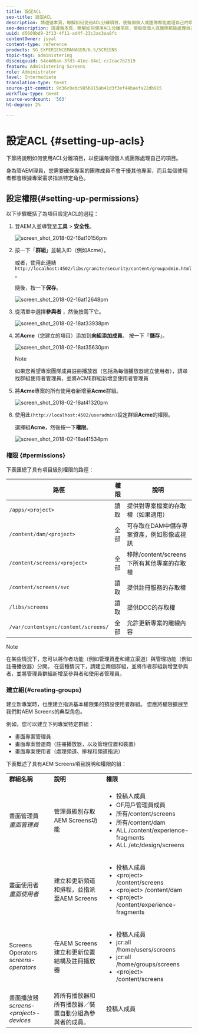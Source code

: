 ```yaml
---
title: 設定ACL
seo-title: 設定ACL
description: 請遵循本頁，瞭解如何使用ACL分離項目，使每個個人或團隊都能處理自己的項目。
seo-description: 請遵循本頁，瞭解如何使用ACL分離項目，使每個個人或團隊都能處理自己的項目。
uuid: d5609bd9-3f13-4f11-ad4f-23c2ac3aa8fc
contentOwner: jsyal
content-type: reference
products: SG_EXPERIENCEMANAGER/6.5/SCREENS
topic-tags: administering
discoiquuid: 64e4d6ae-3fd3-41ec-84e1-cc2cac7b2519
feature: Administering Screens
role: Administrator
level: Intermediate
translation-type: tm+mt
source-git-commit: 9d36c0ebc985b815ab41d3f3ef44baefa22db915
workflow-type: tm+mt
source-wordcount: '563'
ht-degree: 2%

---
```



# 設定ACL {#setting-up-acls}

下節將說明如何使用ACL分離項目，以便讓每個個人或團隊處理自己的項目。

身為管AEM理員，您需要確保專案的團隊成員不會干擾其他專案，而且每個使用者都會根據專案需求指派特定角色。

## 設定權限{#setting-up-permissions}

以下步驟概括了為項目設定ACL的過程：

1. 登AEM入並導覽至&#x200B;**工具** > **安全性**。

   ![screen_shot_2018-02-16at10156pm](assets/screen_shot_2018-02-16at10156pm.png)

1. 按一下「**群組**」並輸入ID（例如Acme）。

   或者，使用此連結`http://localhost:4502/libs/granite/security/content/groupadmin.html`。

   隨後，按一下&#x200B;**保存**。

   ![screen_shot_2018-02-16at12648pm](assets/screen_shot_2018-02-16at12648pm.png)

1. 從清單中選擇&#x200B;**參與者** ，然後按兩下它。

   ![screen_shot_2018-02-18at33938pm](assets/screen_shot_2018-02-18at33938pm.png)

1. 將&#x200B;**Acme**（您建立的項目）添加到&#x200B;**向組添加成員**。 按一下「**儲存**」。

   ![screen_shot_2018-02-18at35630pm](assets/screen_shot_2018-02-18at35630pm.png)

   >[!NOTE]
   >
   >如果您希望專案團隊成員註冊播放器（包括為每個播放器建立使用者），請尋找群組使用者管理員，並將ACME群組新增至使用者管理員

1. 將&#x200B;**Acme**&#x200B;專案的所有使用者新增至&#x200B;**Acme**&#x200B;群組。

   ![screen_shot_2018-02-18at41320pm](assets/screen_shot_2018-02-18at41320pm.png)

1. 使用此`(http://localhost:4502/useradmin)`設定群組&#x200B;**Acme**&#x200B;的權限。

   選擇組&#x200B;**Acme**，然後按一下&#x200B;**權限**。

   ![screen_shot_2018-02-18at41534pm](assets/screen_shot_2018-02-18at41534pm.png)

### 權限 {#permissions}

下表匯總了具有項目級別權限的路徑：

| **路徑** | **權限** | **說明** |
|---|---|---|
| `/apps/<project>` | 讀取 | 提供對專案檔案的存取權（如果適用） |
| `/content/dam/<project>` | 全部 | 可存取在DAM中儲存專案資產，例如影像或視訊 |
| `/content/screens/<project>` | 全部 | 移除/content/screens下所有其他專案的存取權 |
| `/content/screens/svc` | 讀取 | 提供註冊服務的存取權 |
| `/libs/screens` | 讀取 | 提供DCC的存取權 |
| `/var/contentsync/content/screens/` | 全部 | 允許更新專案的離線內容 |

>[!NOTE]
>
>在某些情況下，您可以將作者功能（例如管理資產和建立渠道）與管理功能（例如註冊播放器）分開。 在這種情況下，請建立兩個群組，並將作者群組新增至參與者，並將管理員群組新增至參與者和使用者管理員。

### 建立組{#creating-groups}

建立新專案時，也應建立指派基本權限集的預設使用者群組。 您應將權限擴展至我們對AEM Screens的典型角色。

例如，您可以建立下列專案特定群組：

* 畫面專案管理員
* 畫面專案營運商（註冊播放器，以及管理位置和裝置）
* 畫面專案使用者（處理頻道、排程和頻道指派）

下表概述了具有AEM Screens項目說明和權限的組：

<table>
 <tbody>
  <tr>
   <td><strong>群組名稱</strong></td>
   <td><strong>說明</strong></td>
   <td><strong>權限</strong></td>
  </tr>
  <tr>
   <td>畫面管理員<br /> <em>畫面管理員</em></td>
   <td>管理員級別存取AEM Screens功能</td>
   <td>
    <ul>
     <li>投稿人成員</li>
     <li>OF用戶管理員成員</li>
     <li>所有/content/screens</li>
     <li>所有/content/dam</li>
     <li>ALL /content/experience-fragments</li>
     <li>ALL /etc/design/screens</li>
    </ul> </td>
  </tr>
  <tr>
   <td>畫面使用者<br /> <em>畫面使用者</em></td>
   <td>建立和更新頻道和排程，並指派至AEM Screens</td>
   <td>
    <ul>
     <li>投稿人成員</li>
     <li>&lt;project&gt; /content/screens</li>
     <li>&lt;project&gt; /content/dam</li>
     <li>&lt;project&gt; /content/experience-fragments</li>
    </ul> </td>
  </tr>
  <tr>
   <td>Screens Operators<br /> <em>screens-operators</em></td>
   <td>在AEM Screens建立和更新位置結構及註冊播放器</td>
   <td>
    <ul>
     <li>投稿人成員</li>
     <li>jcr:all /home/users/screens</li>
     <li>jcr:all /home/groups/screens</li>
     <li>&lt;project&gt; /content/screens</li>
    </ul> </td>
  </tr>
  <tr>
   <td>畫面播放器<br /> <em>screens-&lt;project&gt;-devices</em></td>
   <td>將所有播放器和所有播放器／裝置自動分組為參與者的成員。</td>
   <td><p> 投稿人成員</p> </td>
  </tr>
 </tbody>
</table>

